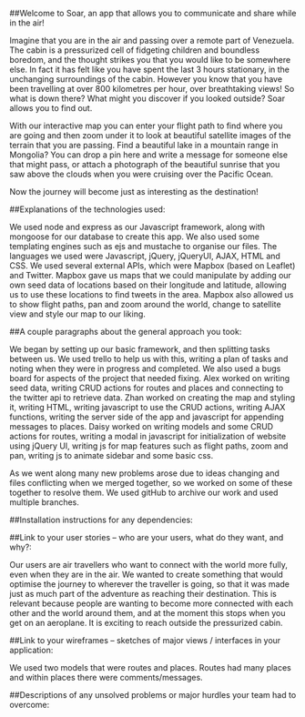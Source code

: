 ##Welcome to Soar, an app that allows you to communicate and share while in the air!

Imagine that you are in the air and passing over a remote part of Venezuela. The cabin is a pressurized cell of fidgeting children and boundless boredom, and the thought strikes you that you would like to be somewhere else. In fact it has felt like you have spent the last 3 hours stationary, in the unchanging surroundings of the cabin. 
However you know that you have been travelling at over 800 kilometres per hour, over breathtaking views! So what is down there? What might you discover if you looked outside? Soar allows you to find out.

With our interactive map you can enter your flight path to find where you are going and then zoom under it to look at beautiful satellite images of the terrain that you are passing. Find a beautiful lake in a mountain range in Mongolia? You can drop a pin here and write a message for someone else that might pass, or attach a photograph of the beautiful sunrise that you saw above the clouds when you were cruising over the Pacific Ocean.

Now the journey will become just as interesting as the destination!


##Explanations of the technologies used:

We used node and express as our Javascript framework, along with mongoose for our database to create this app. We also used some templating engines such as ejs and mustache to organise our files. 
The languages we used were Javascript, jQuery, jQueryUI, AJAX, HTML and CSS.
We used several external APIs, which were Mapbox (based on Leaflet) and Twitter. Mapbox gave us maps that we could manipulate by adding our own seed data of locations based on their longitude and latitude, allowing us to use these locations to find tweets in the area. Mapbox also allowed us to show flight paths, pan and zoom around the world, change to satellite view and style our map to our liking.



##A couple paragraphs about the general approach you took:

We began by setting up our basic framework, and then splitting tasks between us. We used trello to help us with this, writing a plan of tasks and noting when they were in progress and completed. We also used a bugs board for aspects of the project that needed fixing. 
Alex worked on writing seed data, writing CRUD actions for routes and places and connecting to the twitter api to retrieve data.
Zhan worked on creating the map and styling it, writing HTML, writing javascript to use the CRUD actions, writing AJAX functions, writing the server side of the app and javascript for appending messages to places.
Daisy worked on writing models and some CRUD actions for routes, writing a modal in javascript for initialization of website using jQuery UI, writing js for map features such as flight paths, zoom and pan, writing js to animate sidebar and some basic css.

As we went along many new problems arose due to ideas changing and files conflicting when we merged together, so we worked on some of these together to resolve them. We used gitHub to archive our work and used multiple branches.



##Installation instructions for any dependencies:



##Link to your user stories – who are your users, what do they want, and why?:

Our users are air travellers who want to connect with the world more fully, even when they are in the air. We wanted to create something that would optimise the journey to wherever the traveller is going, so that it was made just as much part of the adventure as reaching their destination. 
This is relevant because people are wanting to become more connected with each other and the world around them, and at the moment this stops when you get on an aeroplane. It is exciting to reach outside the pressurized cabin.


##Link to your wireframes – sketches of major views / interfaces in your application:

We used two models that were routes and places. Routes had many places and within places there were comments/messages.

##Descriptions of any unsolved problems or major hurdles your team had to overcome:



